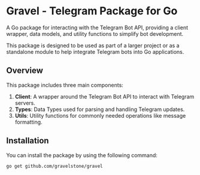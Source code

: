 # Gravel - Telegram Package for Go

A Go package for interacting with the Telegram Bot API, providing a client wrapper, data models, and utility functions to simplify bot development.

This package is designed to be used as part of a larger project or as a standalone module to help integrate Telegram bots into Go applications.

## Overview

This package includes three main components:

1. **Client**: A wrapper around the Telegram Bot API to interact with Telegram servers.
2. **Types**: Data Types used for parsing and handling Telegram updates.
3. **Utils**: Utility functions for commonly needed operations like message formatting.

## Installation

You can install the package by using the following command:

```bash
go get github.com/gravelstone/gravel
```
